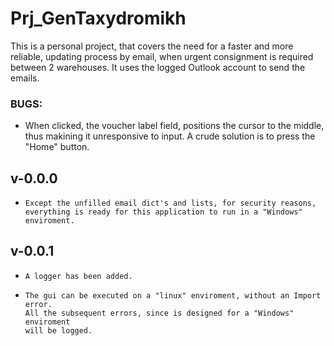 # Prj_GenTaxydromikh

This is a personal project, that covers the need for a faster and more reliable,
updating process by email, when urgent consignment is required between 2 warehouses.
It uses the logged Outlook account to send the emails.

### BUGS:
* When clicked, the voucher label field, positions the cursor to the middle, thus
makining it unresponsive to input. A crude solution is to press the "Home" button.

## v-0.0.0
*     Except the unfilled email dict's and lists, for security reasons, 
      everything is ready for this application to run in a "Windows" enviroment.

## v-0.0.1
*     A logger has been added.
*     The gui can be executed on a "linux" enviroment, without an Import error.
      All the subsequent errors, since is designed for a "Windows" enviroment 
      will be logged.
